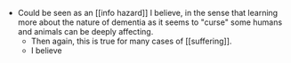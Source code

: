 - Could be seen as an [[info hazard]] I believe, in the sense that learning more about the nature of dementia as it seems to "curse" some humans and animals can be deeply affecting.
  - Then again, this is true for many cases of [[suffering]].
  - I believe 